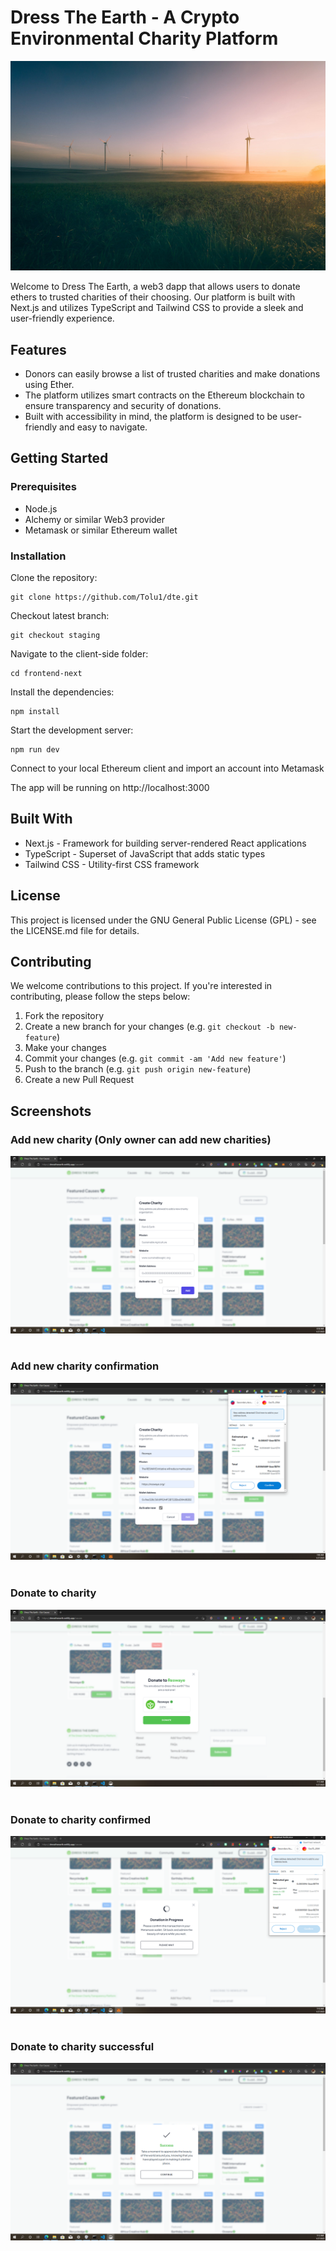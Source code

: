 # Dress The Earth - A Crypto Environmental Charity Platform

![A green world](/frontend-next/public/images/green.jpg)

Welcome to Dress The Earth, a web3 dapp that allows users to donate ethers to trusted charities of their choosing. Our platform is built with Next.js and utilizes TypeScript and Tailwind CSS to provide a sleek and user-friendly experience.

## Features

- Donors can easily browse a list of trusted charities and make donations using Ether.
- The platform utilizes smart contracts on the Ethereum blockchain to ensure transparency and security of donations.
- Built with accessibility in mind, the platform is designed to be user-friendly and easy to navigate.

## Getting Started

### Prerequisites

- Node.js
- Alchemy or similar Web3 provider
- Metamask or similar Ethereum wallet

### Installation

Clone the repository:

```shell
git clone https://github.com/Tolu1/dte.git
```

Checkout latest branch:

```shell
git checkout staging
```

Navigate to the client-side folder:

```shell
cd frontend-next
```

Install the dependencies:

```shell
npm install
```

Start the development server:

```shell
npm run dev
```

Connect to your local Ethereum client and import an account into Metamask

The app will be running on http://localhost:3000

## Built With

- Next.js - Framework for building server-rendered React applications
- TypeScript - Superset of JavaScript that adds static types
- Tailwind CSS - Utility-first CSS framework

## License

This project is licensed under the GNU General Public License (GPL) - see the LICENSE.md file for details.

## Contributing

We welcome contributions to this project. If you're interested in contributing, please follow the steps below:

1. Fork the repository
2. Create a new branch for your changes (e.g. `git checkout -b new-feature`)
3. Make your changes
4. Commit your changes (e.g. `git commit -am 'Add new feature'`)
5. Push to the branch (e.g. `git push origin new-feature`)
6. Create a new Pull Request

## Screenshots

### Add new charity (Only owner can add new charities)

![Add charity](/frontend-next/screenshots/add-charity.png)
</br>
</br>

### Add new charity confirmation

![Add charity confirmed](/frontend-next/screenshots/confirm-add-charity.png)
</br>
</br>

### Donate to charity

![Donate to charity](/frontend-next/screenshots/donate.png)
</br>
</br>

### Donate to charity confirmed

![Donate to charity confirmed](/frontend-next/screenshots/confirm-donate.png)
</br>
</br>

### Donate to charity successful

![Donate to charity successful](/frontend-next/screenshots/success-donate.png)
</br>
</br>
